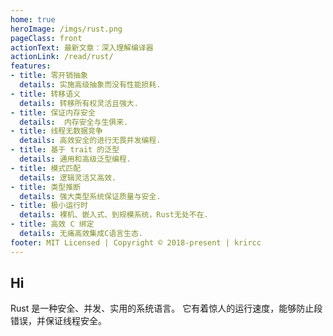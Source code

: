 ```yaml
---
home: true
heroImage: /imgs/rust.png
pageClass: front
actionText: 最新文章：深入理解编译器
actionLink: /read/rust/
features:
- title: 零开销抽象
  details: 实施高级抽象而没有性能损耗.
- title: 转移语义
  details: 转移所有权灵活且强大.
- title: 保证内存安全
  details:  内存安全与生俱来.
- title: 线程无数据竞争
  details: 高效安全的进行无畏并发编程.
- title: 基于 trait 的泛型
  details: 通用和高级泛型编程.
- title: 模式匹配
  details: 逻辑灵活又高效.
- title: 类型推断
  details: 强大类型系统保证质量与安全.
- title: 极小运行时
  details: 裸机、嵌入式、到规模系统，Rust无处不在.
- title: 高效 C 绑定
  details: 无痛高效集成C语言生态.
footer: MIT Licensed | Copyright © 2018-present | krircc
---
```


## Hi

Rust 是一种安全、并发、实用的系统语言。 它有着惊人的运行速度，能够防止段错误，并保证线程安全。 